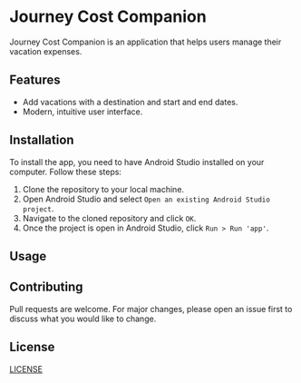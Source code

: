 # Journey Cost Companion

Journey Cost Companion is an application that helps users manage their vacation expenses. 

## Features

- Add vacations with a destination and start and end dates.
- Modern, intuitive user interface.

## Installation

To install the app, you need to have Android Studio installed on your computer. Follow these steps:

1. Clone the repository to your local machine.
2. Open Android Studio and select `Open an existing Android Studio project`.
3. Navigate to the cloned repository and click `OK`.
4. Once the project is open in Android Studio, click `Run > Run 'app'`.

## Usage



## Contributing

Pull requests are welcome. For major changes, please open an issue first to discuss what you would like to change.

## License

[LICENSE](https://choosealicense.com/licenses/mit/)
